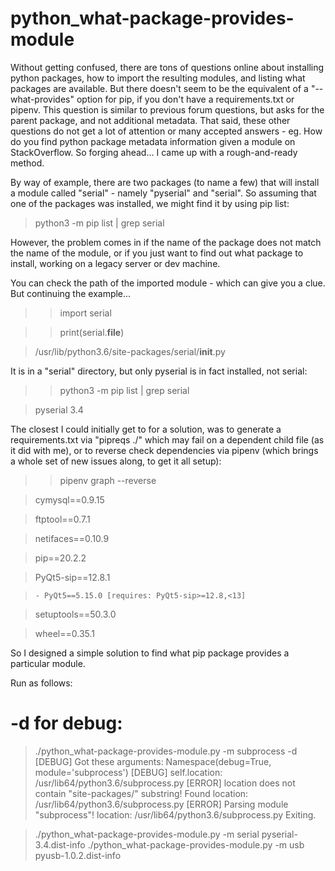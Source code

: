 # python_what-package-provides-module
Without getting confused, there are tons of questions online about installing python packages, how to import the resulting modules, and listing what packages are available. But there doesn't seem to be the equivalent of a "--what-provides" option for pip, if you don't have a requirements.txt or pipenv. This question is similar to previous forum questions, but asks for the parent package, and not additional metadata. That said, these other questions do not get a lot of attention or many accepted answers - eg. How do you find python package metadata information given a module on StackOverflow. So forging ahead... I came up with a rough-and-ready method.

By way of example, there are two packages (to name a few) that will install a module called "serial" - namely "pyserial" and "serial". So assuming that one of the packages was installed, we might find it by using pip list:

> python3 -m pip list | grep serial

However, the problem comes in if the name of the package does not match the name of the module, or if you just want to find out what package to install, working on a legacy server or dev machine.

You can check the path of the imported module - which can give you a clue. But continuing the example...

>> import serial

>> print(serial.__file__)

> /usr/lib/python3.6/site-packages/serial/__init__.py

It is in a "serial" directory, but only pyserial is in fact installed, not serial:

>> python3 -m pip list | grep serial

> pyserial                 3.4

The closest I could initially get to for a solution, was to generate a requirements.txt via "pipreqs ./" which may fail on a dependent child file (as it did with me), or to reverse check dependencies via pipenv (which brings a whole set of new issues along, to get it all setup):

>> pipenv graph --reverse

> cymysql==0.9.15

> ftptool==0.7.1

> netifaces==0.10.9

> pip==20.2.2

> PyQt5-sip==12.8.1

>     - PyQt5==5.15.0 [requires: PyQt5-sip>=12.8,<13]

> setuptools==50.3.0

> wheel==0.35.1

So I designed a simple solution to find what pip package provides a particular module.

Run as follows:

# -d for debug:
>./python_what-package-provides-module.py -m subprocess -d
[DEBUG] Got these arguments:
Namespace(debug=True, module='subprocess')
[DEBUG] self.location: /usr/lib64/python3.6/subprocess.py
[ERROR] location does not contain "site-packages/" substring!
Found location: /usr/lib64/python3.6/subprocess.py
[ERROR] Parsing module "subprocess"!
location: /usr/lib64/python3.6/subprocess.py
Exiting.

>./python_what-package-provides-module.py -m serial
pyserial-3.4.dist-info
>./python_what-package-provides-module.py -m usb
pyusb-1.0.2.dist-info
